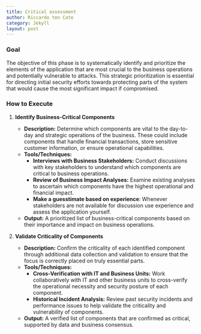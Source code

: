 ```yaml
---
title: Critical assessment
author: Riccardo ten Cate
category: Jekyll
layout: post
---
```


### Goal
The objective of this phase is to systematically identify and prioritize the elements of the application that are most crucial to the business operations and potentially vulnerable to attacks. This strategic prioritization is essential for directing initial security efforts towards protecting parts of the system that would cause the most significant impact if compromised.

### How to Execute

1. **Identify Business-Critical Components**
   - **Description:** Determine which components are vital to the day-to-day and strategic operations of the business. These could include components that handle financial transactions, store sensitive customer information, or ensure operational capabilities.
   - **Tools/Techniques:**
     - **Interviews with Business Stakeholders:** Conduct discussions with key stakeholders to understand which components are critical to business operations.
     - **Review of Business Impact Analyses:** Examine existing analyses to ascertain which components have the highest operational and financial impact.
     - **Make a guesstimate based on experience**: Whenever stakeholders are not available for discussion use experience and assess the application yourself.
   - **Output:** A prioritized list of business-critical components based on their importance and impact on business operations.

2. **Validate Criticality of Components**
   - **Description:** Confirm the criticality of each identified component through additional data collection and validation to ensure that the focus is correctly placed on truly essential parts.
   - **Tools/Techniques:**
     - **Cross-Verification with IT and Business Units:** Work collaboratively with IT and other business units to cross-verify the operational necessity and security posture of each component.
     - **Historical Incident Analysis:** Review past security incidents and performance issues to help validate the criticality and vulnerability of components.
   - **Output:** A verified list of components that are confirmed as critical, supported by data and business consensus.